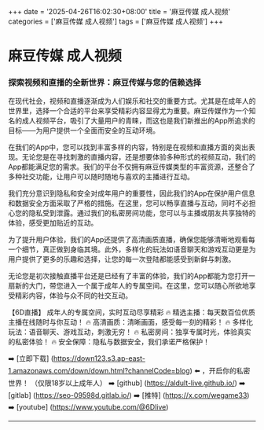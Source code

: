 +++
date = '2025-04-26T16:02:30+08:00'
title = '麻豆传媒 成人视频'
categories = ['麻豆传媒 成人视频']
tags = ['麻豆传媒 成人视频']
+++

# 麻豆传媒 成人视频

### 探索视频和直播的全新世界：麻豆传媒与您的信赖选择

在现代社会，视频和直播逐渐成为人们娱乐和社交的重要方式。尤其是在成年人的世界里，选择一个合适的平台来享受精彩内容显得尤为重要。麻豆传媒作为一个知名的成人视频平台，吸引了大量用户的青睐，而这也是我们新推出的App所追求的目标——为用户提供一个全面而安全的互动环境。

在我们的App中，您可以找到丰富多样的内容，特别是在视频和直播方面的突出表现。无论您是在寻找刺激的直播内容，还是想要体验多种形式的视频互动，我们的App都能满足您的需求。我们的平台不仅拥有麻豆传媒类型的丰富资源，还整合了多种社交功能，让用户可以随时随地与喜欢的主播进行互动。

我们充分意识到隐私和安全对成年用户的重要性，因此我们的App在保护用户信息和数据安全方面采取了严格的措施。在这里，您可以畅享直播与互动，同时不必担心您的隐私受到泄露。通过我们的私密房间功能，您可以与主播或朋友共享独特的体验，感受更加贴近的互动。

为了提升用户体验，我们的App还提供了高清画质直播，确保您能够清晰地观看每一个细节，真正做到身临其境。此外，多样化的玩法如语音聊天和游戏互动更是为用户提供了更多的乐趣和选择，让您的每一次登陆都能感受到新鲜与刺激。

无论您是初次接触直播平台还是已经有了丰富的体验，我们的App都能为您打开一扇新的大门，带您进入一个属于成年人的专属空间。在这里，您可以随心所欲地享受精彩内容，体验与众不同的社交互动。

【6D直播】
 成年人的专属空间，实时互动尽享精彩
🔥 精选主播：每天数百位优质主播在线随时与你互动！
🔥 高清画质：清晰画面，感受每一刻的精彩！
🔥 多样化玩法：语音聊天、游戏互动，刺激无穷！
🔥 私密房间：独享专属时光，体验真实的私密体验！
🔥 安全保障：隐私与数据安全，我们承诺严格保护！

➡️ [立即下载] (https://down123.s3.ap-east-1.amazonaws.com/down/down.html?channelCode=blog) ⬅️ ，开启你的私密世界！
（仅限18岁以上成年人）
➡️ [github] (https://aldult-live.github.io/)
➡️ [gitlab] (https://seo-09598d.gitlab.io/)
➡️ [推特] (https://x.com/wegame33)
➡️ [youtube] (https://www.youtube.com/@6Dlive)

---
